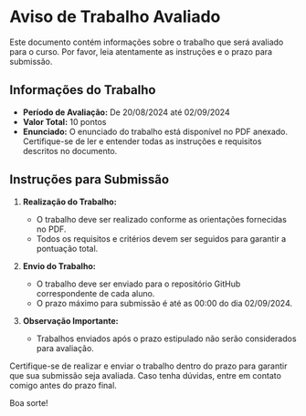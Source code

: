 # Aviso de Trabalho Avaliado

Este documento contém informações sobre o trabalho que será avaliado para o curso. Por favor, leia atentamente as instruções e o prazo para submissão.

## Informações do Trabalho

- **Período de Avaliação:** De 20/08/2024 até 02/09/2024
- **Valor Total:** 10 pontos
- **Enunciado:** O enunciado do trabalho está disponível no PDF anexado. Certifique-se de ler e entender todas as instruções e requisitos descritos no documento.

## Instruções para Submissão

1. **Realização do Trabalho:**
   - O trabalho deve ser realizado conforme as orientações fornecidas no PDF.
   - Todos os requisitos e critérios devem ser seguidos para garantir a pontuação total.

2. **Envio do Trabalho:**
   - O trabalho deve ser enviado para o repositório GitHub correspondente de cada aluno.
   - O prazo máximo para submissão é até as 00:00 do dia 02/09/2024. 

3. **Observação Importante:**
   - Trabalhos enviados após o prazo estipulado não serão considerados para avaliação. 

Certifique-se de realizar e enviar o trabalho dentro do prazo para garantir que sua submissão seja avaliada. Caso tenha dúvidas, entre em contato comigo antes do prazo final.

Boa sorte!
